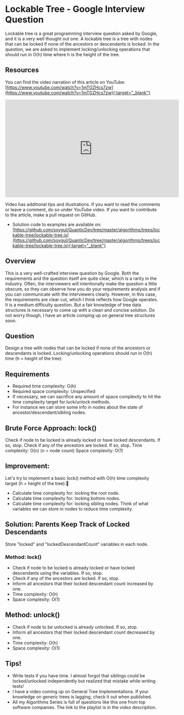 # Lockable Tree - Google Interview Question
Lockable tree is a great programming interview question asked by Google, and it is a very well thought out one. A lockable tree is a tree with nodes that can be locked if none of the ancestors or descendants is locked. In the question, we are asked to implement locking/unlocking operations that should run in O(h) time where h is the height of the tree.

## Resources
You can find the video narration of this article on YouTube: [https://www.youtube.com/watch?v=1mTGZHcs7zw](https://www.youtube.com/watch?v=1mTGZHcs7zw){:target="_blank"}

<iframe width="560" height="315" src="https://www.youtube.com/embed/1mTGZHcs7zw" frameborder="0" allow="accelerometer; autoplay; encrypted-media; gyroscope; picture-in-picture" allowfullscreen></iframe>

Video has additional tips and illustrations. If you want to read the comments or leave a comment, do so under YouTube video. If you want to contribute to the article, make a pull request on GitHub.

* Solution code to examples are available on: [https://github.com/soygul/QuanticDev/tree/master/algorithms/trees/lockable-tree/lockable-tree.js](https://github.com/soygul/QuanticDev/tree/master/algorithms/trees/lockable-tree/lockable-tree.js){:target="_blank"}

## Overview
This is a very well-crafted interview question by Google. Both the requirements and the question itself are quite clear, which is a rarity in the industry. Often, the interviewers will intentionally make the question a little obscure, so they can observe how you do your requirements analysis and if you can communicate with the interviewers clearly. However, in this case, the requirements are clear cut, which I think reflects how Google operates. It is a medium difficulty question. But a fair knowledge of tree data structures is necessary to come up with a clean and concise solution. Do not worry though, I have an article comping up on general tree structures soon.

## Question
Design a tree with nodes that can be locked if none of the ancestors or descendants is locked.
Locking/unlocking operations should run in O(h) time (h = height of the tree).

## Requirements
* Required time complexity: O(h)
* Required space complexity: Unspecified
* If necessary, we can sacrifice any amount of space complexity to hit the time complexity target for luck/unlock methods.
* For instance we can store some info in nodes about the state of ancestor/descendant/sibling nodes.

## Brute Force Approach: lock()
Check if node to be locked is already locked or have locked descendants. If so, stop.
Check if any of the ancestors are locked. If so, stop.
Time complexity: O(n) (n = node count)
Space complexity: O(1)

## Improvement:
Let's try to implement a basic lock() method with O(h) time complexity target (h = height of the tree):
* Calculate time complexity for: locking the root node.
* Calculate time complexity for: locking bottom nodes.
* Calculate time complexity for: locking sibling nodes.
Think of what variables we can store in nodes to reduce time complexity.

## Solution: Parents Keep Track of Locked Descendants
Store "locked" and "lockedDescendantCount" variables in each node.

### Method: lock()
* Check if node to be locked is already locked or have locked descendants using the variables. If so, stop.
* Check if any of the ancestors are locked. If so, stop.
* Inform all ancestors that their locked descendant count increased by one.
* Time complexity: O(h)
* Space complexity: O(1)

## Method: unlock()
* Check if node to be unlocked is already unlocked. If so, stop.
* Inform all ancestors that their locked descendant count decreased by one.
* Time complexity: O(h)
* Space complexity: O(1)

## Tips!
* Write tests if you have time. I almost forgot that siblings could be locked/unlocked independently but realized that mistake while writing tests!
* I have a video coming up on General Tree Implementations. If your knowledge on generic trees is lagging, check it out when published.
* All my Algorithms Series is full of questions like this one from top software companies. The link to the playlist is in the video description.
